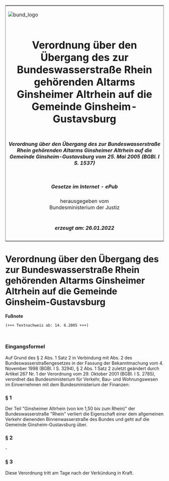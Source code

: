 <span id="DECKBLATT.html"></span>

<table border="0" frame="border" width="100%">

<tr valign="top">

<td align="left">

![bund\_logo](BfJ_2021_Web_de_de.gif)

</td>

<td align="right">

 

</td>

</tr>

<tr align="center" valign="middle">

<td colspan="2">

# Verordnung über den Übergang des zur Bundeswasserstraße Rhein gehörenden Altarms Ginsheimer Altrhein auf die Gemeinde Ginsheim-Gustavsburg

</td>

</tr>

<tr align="center" valign="middle">

<td colspan="2">

##### Verordnung über den Übergang des zur Bundeswasserstraße Rhein gehörenden Altarms Ginsheimer Altrhein auf die Gemeinde Ginsheim-Gustavsburg vom 25. Mai 2005 (BGBl. I S. 1537)

</td>

</tr>

<tr align="center" valign="middle">

<td colspan="2">

  
  

##### Gesetze im Internet - ePub  
  
herausgegeben vom  
Bundesministerium der Justiz

</td>

</tr>

<tr align="center" valign="bottom">

<td colspan="2">

  
  

##### erzeugt am: 26.01.2022

</td>

</tr>

</table>

<span id="BJNR153700005.html"></span>

# Verordnung über den Übergang des zur Bundeswasserstraße Rhein gehörenden Altarms Ginsheimer Altrhein auf die Gemeinde Ginsheim-Gustavsburg

<div>

  
**Fußnote**

<div class="jnhtml">

<div>

<div class="jurAbsatz">

  

``` 
(+++ Textnachweis ab: 14. 6.2005 +++)

 
```

</div>

</div>

</div>

</div>

<span id="BJNR153700005BJNE000100000.html"></span>

### Eingangsformel  

<div>

<div class="jnhtml">

<div>

<div class="jurAbsatz">

Auf Grund des § 2 Abs. 1 Satz 2 in Verbindung mit Abs. 2 des
Bundeswasserstraßengesetzes in der Fassung der Bekanntmachung vom 4.
November 1998 (BGBl. I S. 3294), § 2 Abs. 1 Satz 2 zuletzt geändert
durch Artikel 267 Nr. 1 der Verordnung vom 29. Oktober 2001 (BGBl. I S.
2785), verordnet das Bundesministerium für Verkehr, Bau- und
Wohnungswesen im Einvernehmen mit dem Bundesministerium der Finanzen:

</div>

</div>

</div>

</div>

<span id="BJNR153700005BJNE000200000.html"></span>

### § 1  

<div>

<div class="jnhtml">

<div>

<div class="jurAbsatz">

Der Teil "Ginsheimer Altrhein (von km 1,50 bis zum Rhein)" der
Bundeswasserstraße "Rhein" verliert die Eigenschaft einer dem
allgemeinen Verkehr dienenden Binnenwasserstraße des Bundes und geht auf
die Gemeinde Ginsheim-Gustavsburg über.

</div>

</div>

</div>

</div>

<span id="BJNR153700005BJNE000300000.html"></span>

### § 2  

<div>

<div class="jnhtml">

<div>

<div class="jurAbsatz">

\-

</div>

</div>

</div>

</div>

<span id="BJNR153700005BJNE000400000.html"></span>

### § 3  

<div>

<div class="jnhtml">

<div>

<div class="jurAbsatz">

Diese Verordnung tritt am Tage nach der Verkündung in Kraft.

</div>

</div>

</div>

</div>
